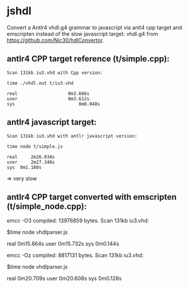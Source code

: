 # jshdl

Convert a Antlr4 vhdl.g4 grammar to javascript via antl4 cpp target and emscripten instead of the slow javascript target.
vhdl.g4 from https://github.com/Nic30/hdlConvertor.

## antlr4 CPP target reference (t/simple.cpp):

    Scan 131kb iu3.vhd with Cpp version:

    time ./vhdl.out t/iu3.vhd

    real				   0m3.666s
    user				   0m3.612s
    sys				           0m0.048s

## antlr4 javascript target:

    Scan 131kb iu3.vhd with antlr javascript version:

    time node t/simple.js

    real	 2m26.034s
    user	 2m27.348s
    sys	 0m1.180s

 => very slow

## antlr4 CPP target converted with emscripten (t/simple_node.cpp):

emcc -O3 compiled: 13976859 bytes. Scan 131kb iu3.vhd:

   $time node vhdlparser.js

   real	0m15.864s
   user	0m15.732s
   sys	0m0.144s

emcc -Oz compiled: 8817131 bytes. Scan 131kb iu3.vhd:

   $time node vhdlparser.js

   real	0m20.709s
   user	0m20.608s
   sys	0m0.128s
